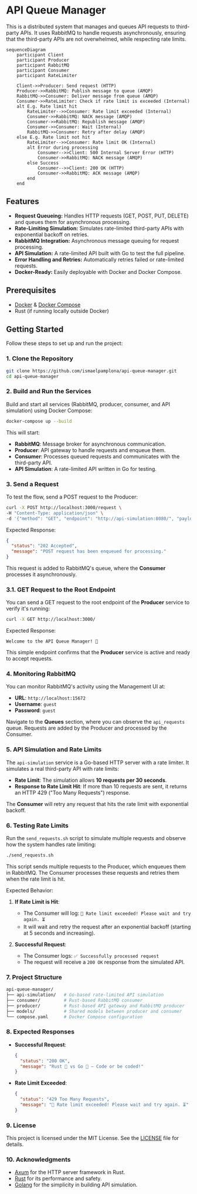 # API Queue Manager

This is a distributed system that manages and queues API requests to third-party APIs. It uses RabbitMQ to handle requests asynchronously, ensuring that the third-party APIs are not overwhelmed, while respecting rate limits.

```mermaid
sequenceDiagram
    participant Client
    participant Producer
    participant RabbitMQ
    participant Consumer
    participant RateLimiter

    Client->>Producer: Send request (HTTP)
    Producer->>RabbitMQ: Publish message to queue (AMQP)
    RabbitMQ->>Consumer: Deliver message from queue (AMQP)
    Consumer->>RateLimiter: Check if rate limit is exceeded (Internal)
    alt E.g. Rate limit hit
        RateLimiter-->>Consumer: Rate limit exceeded (Internal)
        Consumer->>RabbitMQ: NACK message (AMQP)
        Consumer->>RabbitMQ: Republish message (AMQP)
        Consumer->>Consumer: Wait (Internal)
        RabbitMQ->>Consumer: Retry after delay (AMQP)
    else E.g. Rate limit not hit
        RateLimiter-->>Consumer: Rate limit OK (Internal)
        alt Error during processing
            Consumer-->>Client: 500 Internal Server Error (HTTP)
            Consumer->>RabbitMQ: NACK message (AMQP)
        else Success
            Consumer-->>Client: 200 OK (HTTP)
            Consumer->>RabbitMQ: ACK message (AMQP)
        end
    end
```

## Features

- **Request Queueing:** Handles HTTP requests (GET, POST, PUT, DELETE) and queues them for asynchronous processing.
- **Rate-Limiting Simulation:** Simulates rate-limited third-party APIs with exponential backoff on retries.
- **RabbitMQ Integration:** Asynchronous message queuing for request processing.
- **API Simulation:** A rate-limited API built with Go to test the full pipeline.
- **Error Handling and Retries:** Automatically retries failed or rate-limited requests.
- **Docker-Ready:** Easily deployable with Docker and Docker Compose.

## Prerequisites

- [Docker](https://docs.docker.com/get-docker/) & [Docker Compose](https://docs.docker.com/compose/install/)
- Rust (if running locally outside Docker)

## Getting Started

Follow these steps to set up and run the project:

### 1. Clone the Repository

```bash
git clone https://github.com/ismaelpamplona/api-queue-manager.git
cd api-queue-manager
```

### 2. Build and Run the Services

Build and start all services (RabbitMQ, producer, consumer, and API simulation) using Docker Compose:

```bash
docker-compose up --build
```

This will start:

- **RabbitMQ**: Message broker for asynchronous communication.
- **Producer**: API gateway to handle requests and enqueue them.
- **Consumer**: Processes queued requests and communicates with the third-party API.
- **API Simulation**: A rate-limited API written in Go for testing.

### 3. Send a Request

To test the flow, send a POST request to the Producer:

```bash
curl -X POST http://localhost:3000/request \
-H "Content-Type: application/json" \
-d '{"method": "GET", "endpoint": "http://api-simulation:8080/", "payload": null}'
```

Expected Response:

```json
{
  "status": "202 Accepted",
  "message": "POST request has been enqueued for processing."
}
```

This request is added to RabbitMQ's queue, where the **Consumer** processes it asynchronously.

### 3.1. GET Request to the Root Endpoint

You can send a GET request to the root endpoint of the **Producer** service to verify it's running:

```bash
curl -X GET http://localhost:3000/
```

Expected Response:

```
Welcome to the API Queue Manager! 🦀
```

This simple endpoint confirms that the **Producer** service is active and ready to accept requests.

### 4. Monitoring RabbitMQ

You can monitor RabbitMQ's activity using the Management UI at:

- **URL**: `http://localhost:15672`
- **Username**: `guest`
- **Password**: `guest`

Navigate to the **Queues** section, where you can observe the `api_requests` queue. Requests are added by the Producer and processed by the Consumer.

### 5. API Simulation and Rate Limits

The `api-simulation` service is a Go-based HTTP server with a rate limiter. It simulates a real third-party API with rate limits:

- **Rate Limit**: The simulation allows **10 requests per 30 seconds**.
- **Response to Rate Limit Hit**: If more than 10 requests are sent, it returns an HTTP 429 ("Too Many Requests") response.

The **Consumer** will retry any request that hits the rate limit with exponential backoff.

### 6. Testing Rate Limits

Run the `send_requests.sh` script to simulate multiple requests and observe how the system handles rate limiting:

```bash
./send_requests.sh
```

This script sends multiple requests to the Producer, which enqueues them in RabbitMQ. The Consumer processes these requests and retries them when the rate limit is hit.

Expected Behavior:

1. **If Rate Limit is Hit**:

   - The Consumer will log: `🚫 Rate limit exceeded! Please wait and try again. ⏳`
   - It will wait and retry the request after an exponential backoff (starting at 5 seconds and increasing).

2. **Successful Request**:
   - The Consumer logs: `✅ Successfully processed request`
   - The request will receive a `200 OK` response from the simulated API.

### 7. Project Structure

```bash
api-queue-manager/
├── api-simulation/   # Go-based rate-limited API simulation
├── consumer/         # Rust-based RabbitMQ consumer
├── producer/         # Rust-based API gateway and RabbitMQ producer
├── models/           # Shared models between producer and consumer
└── compose.yaml      # Docker Compose configuration
```

### 8. Expected Responses

- **Successful Request**:

  ```json
  {
    "status": "200 OK",
    "message": "Rust 🦀 vs Go 🐹 — Code or be coded!"
  }
  ```

- **Rate Limit Exceeded**:
  ```json
  {
    "status": "429 Too Many Requests",
    "message": "🚫 Rate limit exceeded! Please wait and try again. ⏳"
  }
  ```

### 9. License

This project is licensed under the MIT License. See the [LICENSE](LICENSE) file for details.

### 10. Acknowledgments

- [Axum](https://github.com/tokio-rs/axum) for the HTTP server framework in Rust.
- [Rust](https://www.rust-lang.org/) for its performance and safety.
- [Golang](https://golang.org/) for the simplicity in building API simulation.
